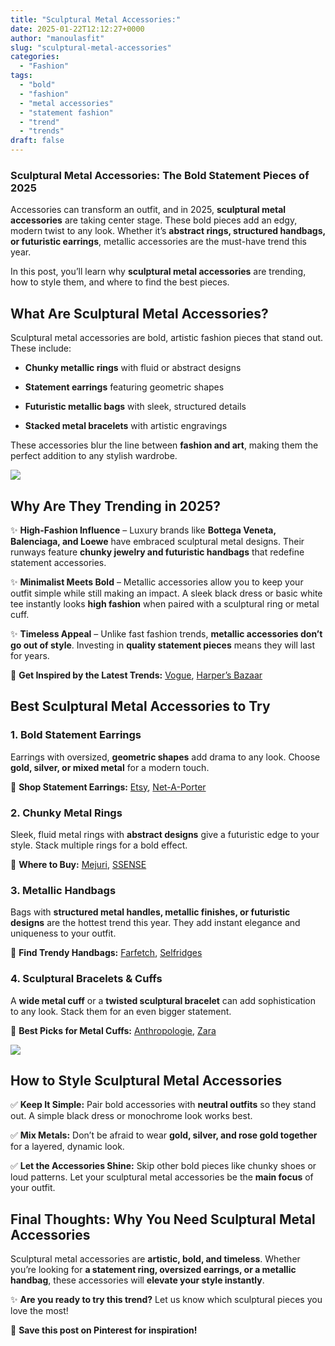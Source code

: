 ```yaml
---
title: "Sculptural Metal Accessories:"
date: 2025-01-22T12:12:27+0000
author: "manoulasfit"
slug: "sculptural-metal-accessories"
categories:
  - "Fashion"
tags:
  - "bold"
  - "fashion"
  - "metal accessories"
  - "statement fashion"
  - "trend"
  - "trends"
draft: false
---
```

### **Sculptural Metal Accessories: The Bold Statement Pieces of 2025**

Accessories can transform an outfit, and in 2025, **sculptural metal accessories** are taking center stage. These bold pieces add an edgy, modern twist to any look. Whether it’s **abstract rings, structured handbags, or futuristic earrings**, metallic accessories are the must-have trend this year.

In this post, you’ll learn why **sculptural metal accessories** are trending, how to style them, and where to find the best pieces.

## **What Are Sculptural Metal Accessories?**

Sculptural metal accessories are bold, artistic fashion pieces that stand out. These include:

- **Chunky metallic rings** with fluid or abstract designs

- **Statement earrings** featuring geometric shapes

- **Futuristic metallic bags** with sleek, structured details

- **Stacked metal bracelets** with artistic engravings

These accessories blur the line between **fashion and art**, making them the perfect addition to any stylish wardrobe.

![](/DALL·E-2025-01-22-13.59.53-A-close-up-image-of-sculptural-metal-rings-displayed-on-an-elegant-hand.-The-rings-are-bold-oversized-and-feature-abstract-fluid-designs-in-silver-.webp)

## **Why Are They Trending in 2025?**

✨ **High-Fashion Influence** – Luxury brands like **Bottega Veneta, Balenciaga, and Loewe** have embraced sculptural metal designs. Their runways feature **chunky jewelry and futuristic handbags** that redefine statement accessories.

✨ **Minimalist Meets Bold** – Metallic accessories allow you to keep your outfit simple while still making an impact. A sleek black dress or basic white tee instantly looks **high fashion** when paired with a sculptural ring or metal cuff.

✨ **Timeless Appeal** – Unlike fast fashion trends, **metallic accessories don’t go out of style**. Investing in **quality statement pieces** means they will last for years.

🔗 **Get Inspired by the Latest Trends:** [Vogue](https://www.vogue.com/), [Harper’s Bazaar](https://www.harpersbazaar.com/)

## **Best Sculptural Metal Accessories to Try**

### **1. Bold Statement Earrings**

Earrings with oversized, **geometric shapes** add drama to any look. Choose **gold, silver, or mixed metal** for a modern touch.

🔗 **Shop Statement Earrings:** [Etsy](https://www.etsy.com/), [Net-A-Porter](https://www.net-a-porter.com/)

### **2. Chunky Metal Rings**

Sleek, fluid metal rings with **abstract designs** give a futuristic edge to your style. Stack multiple rings for a bold effect.

🔗 **Where to Buy:** [Mejuri](https://www.mejuri.com/), [SSENSE](https://www.ssense.com/)

### **3. Metallic Handbags**

Bags with **structured metal handles, metallic finishes, or futuristic designs** are the hottest trend this year. They add instant elegance and uniqueness to your outfit.

🔗 **Find Trendy Handbags:** [Farfetch](https://www.farfetch.com/), [Selfridges](https://www.selfridges.com/)

### **4. Sculptural Bracelets & Cuffs**

A **wide metal cuff** or a **twisted sculptural bracelet** can add sophistication to any look. Stack them for an even bigger statement.

🔗 **Best Picks for Metal Cuffs:** [Anthropologie](https://www.anthropologie.com/), [Zara](https://www.zara.com/)

![](/DALL·E-2025-01-22-13.59.27-An-artistic-flat-lay-composition-of-sculptural-metal-accessories-featuring-bold-statement-rings-structured-metallic-cuffs-and-a-futuristic-metal-ha.webp)

## **How to Style Sculptural Metal Accessories**

✅ **Keep It Simple:** Pair bold accessories with **neutral outfits** so they stand out. A simple black dress or monochrome look works best.

✅ **Mix Metals:** Don’t be afraid to wear **gold, silver, and rose gold together** for a layered, dynamic look.

✅ **Let the Accessories Shine:** Skip other bold pieces like chunky shoes or loud patterns. Let your sculptural metal accessories be the **main focus** of your outfit.

## **Final Thoughts: Why You Need Sculptural Metal Accessories**

Sculptural metal accessories are **artistic, bold, and timeless**. Whether you’re looking for **a statement ring, oversized earrings, or a metallic handbag**, these accessories will **elevate your style instantly**.

✨ **Are you ready to try this trend?** Let us know which sculptural pieces you love the most!

📌 **Save this post on Pinterest for inspiration!**
